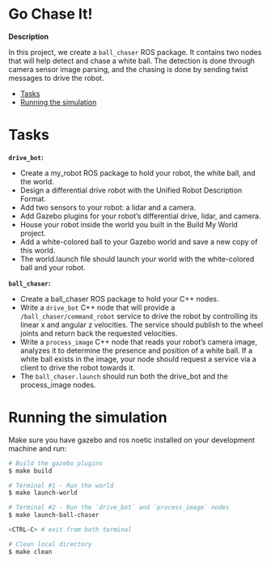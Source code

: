 # Go Chase It! <!-- omit in toc -->

**Description**

In this project, we create a `ball_chaser` ROS package. It contains two nodes that will help detect and chase a white ball. The detection is done through camera sensor image parsing, and the chasing is done by sending twist messages to drive the robot.

- [Tasks](#tasks)
- [Running the simulation](#running-the-simulation)

# Tasks

**`drive_bot`:**

- Create a my_robot ROS package to hold your robot, the white ball, and the world.
- Design a differential drive robot with the Unified Robot Description Format.
- Add two sensors to your robot: a lidar and a camera.
- Add Gazebo plugins for your robot’s differential drive, lidar, and camera.
- House your robot inside the world you built in the Build My World project.
- Add a white-colored ball to your Gazebo world and save a new copy of this world.
- The world.launch file should launch your world with the white-colored ball and your robot.

**`ball_chaser`:**

- Create a ball_chaser ROS package to hold your C++ nodes.
- Write a `drive_bot` C++ node that will provide a `/ball_chaser/command_robot` service to drive the robot by controlling its linear x and angular z velocities. The service should publish to the wheel joints and return back the requested velocities.
- Write a `process_image` C++ node that reads your robot’s camera image, analyzes it to determine the presence and position of a white ball. If a white ball exists in the image, your node should request a service via a client to drive the robot towards it.
- The `ball_chaser.launch` should run both the drive_bot and the process_image nodes.

# Running the simulation

Make sure you have gazebo and ros noetic installed on your development machine and run:

```bash
# Build the gazebo plugins
$ make build

# Terminal #1 - Run the world
$ make launch-world

# Terminal #2 - Run the `drive_bot` and `process_image` nodes
$ make launch-ball-chaser

<CTRL-C> # exit from both terminal

# Clean local directory
$ make clean
```
